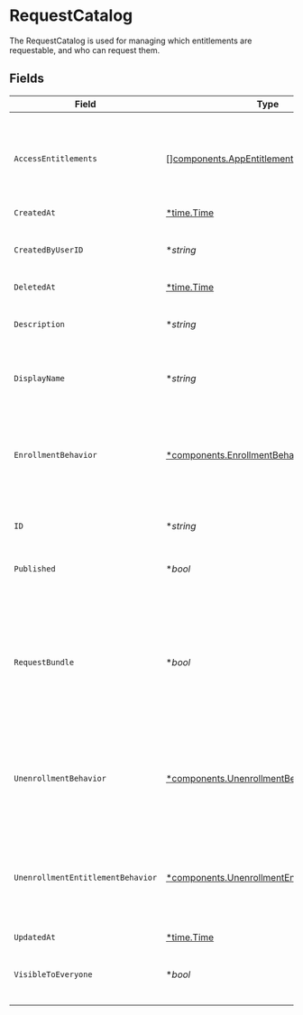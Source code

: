# RequestCatalog

The RequestCatalog is used for managing which entitlements are requestable, and who can request them.


## Fields

| Field                                                                                                                       | Type                                                                                                                        | Required                                                                                                                    | Description                                                                                                                 |
| --------------------------------------------------------------------------------------------------------------------------- | --------------------------------------------------------------------------------------------------------------------------- | --------------------------------------------------------------------------------------------------------------------------- | --------------------------------------------------------------------------------------------------------------------------- |
| `AccessEntitlements`                                                                                                        | [][components.AppEntitlement](../../models/components/appentitlement.md)                                                    | :heavy_minus_sign:                                                                                                          | An array of app entitlements that, if the user has, can view the contents of this catalog.                                  |
| `CreatedAt`                                                                                                                 | [*time.Time](https://pkg.go.dev/time#Time)                                                                                  | :heavy_minus_sign:                                                                                                          | N/A                                                                                                                         |
| `CreatedByUserID`                                                                                                           | **string*                                                                                                                   | :heavy_minus_sign:                                                                                                          | The id of the user this request catalog was created by.                                                                     |
| `DeletedAt`                                                                                                                 | [*time.Time](https://pkg.go.dev/time#Time)                                                                                  | :heavy_minus_sign:                                                                                                          | N/A                                                                                                                         |
| `Description`                                                                                                               | **string*                                                                                                                   | :heavy_minus_sign:                                                                                                          | The description of the request catalog.                                                                                     |
| `DisplayName`                                                                                                               | **string*                                                                                                                   | :heavy_minus_sign:                                                                                                          | The display name of the request catalog.                                                                                    |
| `EnrollmentBehavior`                                                                                                        | [*components.EnrollmentBehavior](../../models/components/enrollmentbehavior.md)                                             | :heavy_minus_sign:                                                                                                          | Defines how to handle the request policies of the entitlements in the catalog during enrollment.                            |
| `ID`                                                                                                                        | **string*                                                                                                                   | :heavy_minus_sign:                                                                                                          | The id of the request catalog.                                                                                              |
| `Published`                                                                                                                 | **bool*                                                                                                                     | :heavy_minus_sign:                                                                                                          | Whether or not this catalog is published.                                                                                   |
| `RequestBundle`                                                                                                             | **bool*                                                                                                                     | :heavy_minus_sign:                                                                                                          | Whether all the entitlements in the catalog can be requests at once. Your tenant must have the bundles feature to use this. |
| `UnenrollmentBehavior`                                                                                                      | [*components.UnenrollmentBehavior](../../models/components/unenrollmentbehavior.md)                                         | :heavy_minus_sign:                                                                                                          | Defines how to handle the revocation of the entitlements in the catalog during unenrollment.                                |
| `UnenrollmentEntitlementBehavior`                                                                                           | [*components.UnenrollmentEntitlementBehavior](../../models/components/unenrollmententitlementbehavior.md)                   | :heavy_minus_sign:                                                                                                          | Defines how to handle the revoke policies of the entitlements in the catalog during unenrollment.                           |
| `UpdatedAt`                                                                                                                 | [*time.Time](https://pkg.go.dev/time#Time)                                                                                  | :heavy_minus_sign:                                                                                                          | N/A                                                                                                                         |
| `VisibleToEveryone`                                                                                                         | **bool*                                                                                                                     | :heavy_minus_sign:                                                                                                          | If this is true, the access entitlement requirement is ignored.                                                             |